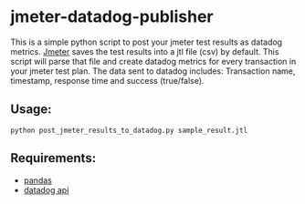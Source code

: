 # jmeter-datadog-publisher
This is a simple python script to post your jmeter test results as datadog metrics. [Jmeter](http://jmeter.apache.org/) saves the test results into a jtl file (csv) by default. This script will parse that file and create datadog metrics for every transaction in your jmeter test plan. The data sent to datadog includes: Transaction name, timestamp, response time and success (true/false). 

## Usage:
````
python post_jmeter_results_to_datadog.py sample_result.jtl
````
## Requirements:
* [pandas](https://github.com/pandas-dev/pandas)
* [datadog api](https://github.com/DataDog/datadogpy)
